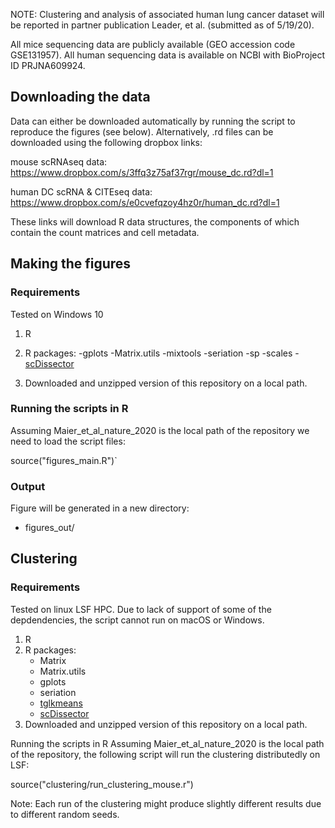 NOTE: Clustering and analysis of associated human lung cancer dataset will be reported in partner publication Leader, et al. (submitted as of 5/19/20). 

All mice sequencing data are publicly available (GEO accession code GSE131957). All human sequencing data is available on NCBI with BioProject ID PRJNA609924.

## Downloading the data

Data can either be downloaded automatically by running the script to reproduce the figures (see below).
Alternatively, .rd files can be downloaded using the following dropbox links:

mouse scRNAseq data: https://www.dropbox.com/s/3ffq3z75af37rgr/mouse_dc.rd?dl=1

human DC scRNA & CITEseq data: https://www.dropbox.com/s/e0cvefqzoy4hz0r/human_dc.rd?dl=1

These links will download R data structures, the components of which contain the count matrices and cell metadata.

## Making the figures
### Requirements

Tested on Windows 10

1. R
2. R packages: 
	-gplots
	-Matrix.utils
	-mixtools
	-seriation
	-sp
	-scales
	-[scDissector](https://github.com/effiken/scDissector)

3. Downloaded and unzipped version of this repository  on a local path.

### Running the scripts in R

Assuming Maier_et_al_nature_2020 is the local path of the repository we need to load the script files:

source("figures_main.R")`

### Output

Figure will be generated in a new directory:
  - figures_out/

## Clustering

### Requirements

Tested on linux LSF HPC. Due to lack of support of some of the depdendencies, the script cannot run on macOS or Windows.

1. R
2. R packages:
   - Matrix
   - Matrix.utils
   - gplots
   - seriation
   - [tglkmeans](https://github.com/tanaylab/tglkmeans)
   - [scDissector](https://github.com/effiken/scDissector)
3. Downloaded and unzipped version of this repository  on a local path.

Running the scripts in R
Assuming Maier_et_al_nature_2020 is the local path of the repository, the following script will run the clustering distributedly on LSF:

source("clustering/run_clustering_mouse.r")

Note: Each run of the clustering might produce slightly different results due to different random seeds.
